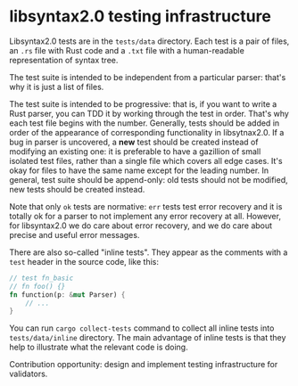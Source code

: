 # libsyntax2.0 testing infrastructure

Libsyntax2.0 tests are in the `tests/data` directory. Each test is a
pair of files, an `.rs` file with Rust code and a `.txt` file with a
human-readable representation of syntax tree.

The test suite is intended to be independent from a particular parser:
that's why it is just a list of files.

The test suite is intended to be progressive: that is, if you want to
write a Rust parser, you can TDD it by working through the test in
order. That's why each test file begins with the number. Generally,
tests should be added in order of the appearance of corresponding
functionality in libsytnax2.0. If a bug in parser is uncovered, a
**new** test should be created instead of modifying an existing one:
it is preferable to have a gazillion of small isolated test files,
rather than a single file which covers all edge cases. It's okay for
files to have the same name except for the leading number. In general,
test suite should be append-only: old tests should not be modified,
new tests should be created instead.

Note that only `ok` tests are normative: `err` tests test error
recovery and it is totally ok for a parser to not implement any error
recovery at all. However, for libsyntax2.0 we do care about error
recovery, and we do care about precise and useful error messages.

There are also so-called "inline tests". They appear as the comments
with a `test` header in the source code, like this:

```rust
// test fn_basic
// fn foo() {}
fn function(p: &mut Parser) {
    // ...
}
```

You can run `cargo collect-tests` command to collect all inline tests
into `tests/data/inline` directory. The main advantage of inline tests
is that they help to illustrate what the relevant code is doing.


Contribution opportunity: design and implement testing infrastructure
for validators.

